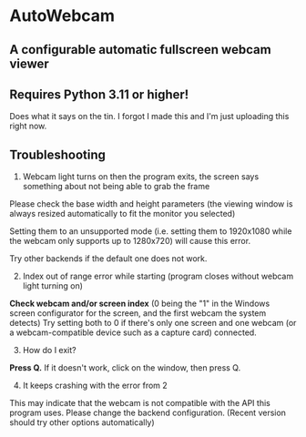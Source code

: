 # AutoWebcam
A configurable automatic fullscreen webcam viewer
---
## Requires Python 3.11 or higher!
Does what it says on the tin. I forgot I made this and I'm just uploading this right now.

## Troubleshooting
1. Webcam light turns on then the program exits, the screen says something about not being able to grab the frame

Please check the base width and height parameters (the viewing window is always resized automatically to fit the monitor you selected)

Setting them to an unsupported mode (i.e. setting them to 1920x1080 while the webcam only supports up to 1280x720) will cause this error.

Try other backends if the default one does not work.

2. Index out of range error while starting (program closes without webcam light turning on)

**Check webcam and/or screen index** (0 being the "1" in the Windows screen configurator for the screen, and the first webcam the system detects)
Try setting both to 0 if there's only one screen and one webcam (or a webcam-compatible device such as a capture card) connected.

3. How do I exit?

**Press Q.** If it doesn't work, click on the window, then press Q.

4. It keeps crashing with the error from 2

This may indicate that the webcam is not compatible with the API this program uses. Please change the backend configuration. (Recent version should try other options automatically)
